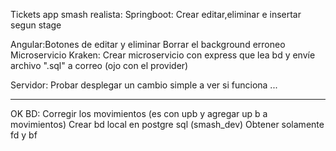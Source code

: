 Tickets app smash realista:
Springboot: Crear editar,eliminar e insertar segun stage
		   
Angular:Botones de editar y eliminar 
	    Borrar el background erroneo 
Microservicio Kraken: Crear microservicio con express que lea bd y envíe archivo ".sql" a correo (ojo con el provider)		
		
		
Servidor: Probar desplegar un cambio simple a ver si funciona ...


*************************************************************************************************************************************************************
OK
BD: Corregir los movimientos (es con upb y agregar up b a movimientos)
	Crear bd local en postgre sql (smash_dev)
 Obtener solamente fd y bf